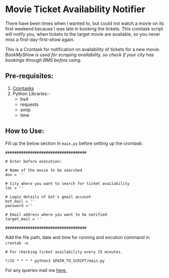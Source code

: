 # Movie Ticket Availability Notifier

There have been times when I wanted to, but could not watch a movie on its first weekend because I was late in booking the tickets. This crontask script will notify you, when tickets to the target movie are available, so you never miss a first-day-first-show again.

This is a Crontask for notification on availability of tickets for a new movie.<br />
*BookMyShow is used for scraping availability, so check if your city has bookings through BMS before using.*

## Pre-requisites:
1. [Crontasks](https://awc.com.my/uploadnew/5ffbd639c5e6eccea359cb1453a02bed_Setting%20Up%20Cron%20Job%20Using%20crontab.pdf)
2. Python Libraries:-
    - bs4
    - requests
    - smtp
    - time

## How to Use:

Fill up the below section in ```main.py``` before setting up the crontask:
```
####################################

# Enter before execution:

# Name of the movie to be searched
mov = ''

# City where you want to search for ticket availability
loc = ''

# Login details of bot's gmail account
bot_mail = ''
password =''

# Email address where you want to be notified
target_mail = ''

####################################
```

Add the file path, date and time for running and excution command in ```crontab -e```.
```
# For checking ticket availability every 15 minutes.

*/15 * * * * python3 $PATH_TO_SCRIPT/main.py
```
<!--test3-->
For any queries mail me [here.](mailto:vivek.kaushal@outlook.com)
